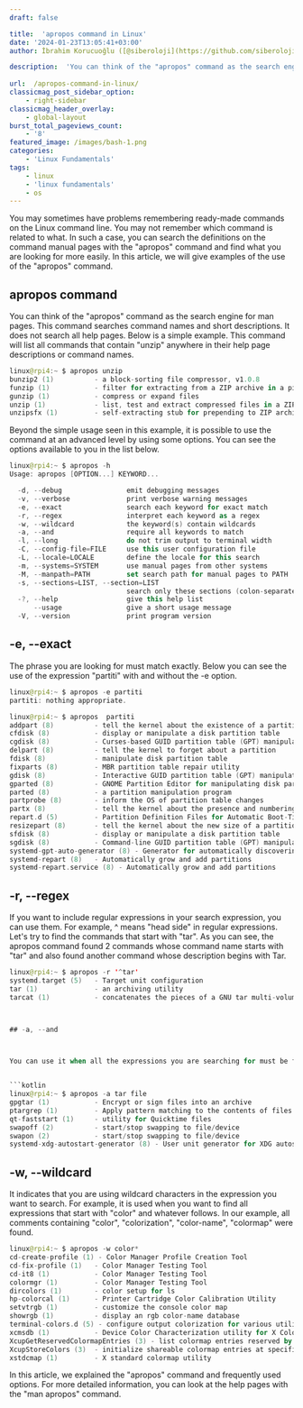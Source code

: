 ```yaml
---
draft: false

title:  'apropos command in Linux'
date: '2024-01-23T13:05:41+03:00'
author: İbrahim Korucuoğlu ([@siberoloji](https://github.com/siberoloji))

description:  'You can think of the "apropos" command as the search engine for man pages. This command searches command names and short descriptions.' 
 
url:  /apropos-command-in-linux/
classicmag_post_sidebar_option:
    - right-sidebar
classicmag_header_overlay:
    - global-layout
burst_total_pageviews_count:
    - '8'
featured_image: /images/bash-1.png
categories:
    - 'Linux Fundamentals'
tags:
    - linux
    - 'linux fundamentals'
    - os
---
```



You may sometimes have problems remembering ready-made commands on the Linux command line. You may not remember which command is related to what. In such a case, you can search the definitions on the command manual pages with the "apropos" command and find what you are looking for more easily. In this article, we will give examples of the use of the "apropos" command.



## apropos command



You can think of the "apropos" command as the search engine for man pages. This command searches command names and short descriptions. It does not search all help pages. Below is a simple example. This command will list all commands that contain "unzip" anywhere in their help page descriptions or command names.


```kotlin
linux@rpi4:~ $ apropos unzip
bunzip2 (1)          - a block-sorting file compressor, v1.0.8
funzip (1)           - filter for extracting from a ZIP archive in a pipe
gunzip (1)           - compress or expand files
unzip (1)            - list, test and extract compressed files in a ZIP archive
unzipsfx (1)         - self-extracting stub for prepending to ZIP archives
```



Beyond the simple usage seen in this example, it is possible to use the command at an advanced level by using some options. You can see the options available to you in the list below.


```kotlin
linux@rpi4:~ $ apropos -h
Usage: apropos [OPTION...] KEYWORD...

  -d, --debug                emit debugging messages
  -v, --verbose              print verbose warning messages
  -e, --exact                search each keyword for exact match
  -r, --regex                interpret each keyword as a regex
  -w, --wildcard             the keyword(s) contain wildcards
  -a, --and                  require all keywords to match
  -l, --long                 do not trim output to terminal width
  -C, --config-file=FILE     use this user configuration file
  -L, --locale=LOCALE        define the locale for this search
  -m, --systems=SYSTEM       use manual pages from other systems
  -M, --manpath=PATH         set search path for manual pages to PATH
  -s, --sections=LIST, --section=LIST
                             search only these sections (colon-separated)
  -?, --help                 give this help list
      --usage                give a short usage message
  -V, --version              print program version
```



## -e, --exact



The phrase you are looking for must match exactly. Below you can see the use of the expression "partiti" with and without the -e option.


```kotlin
linux@rpi4:~ $ apropos -e partiti
partiti: nothing appropriate.

linux@rpi4:~ $ apropos  partiti
addpart (8)          - tell the kernel about the existence of a partition
cfdisk (8)           - display or manipulate a disk partition table
cgdisk (8)           - Curses-based GUID partition table (GPT) manipulator
delpart (8)          - tell the kernel to forget about a partition
fdisk (8)            - manipulate disk partition table
fixparts (8)         - MBR partition table repair utility
gdisk (8)            - Interactive GUID partition table (GPT) manipulator
gparted (8)          - GNOME Partition Editor for manipulating disk partitions.
parted (8)           - a partition manipulation program
partprobe (8)        - inform the OS of partition table changes
partx (8)            - tell the kernel about the presence and numbering of on-disk partitions
repart.d (5)         - Partition Definition Files for Automatic Boot-Time Repartitioning
resizepart (8)       - tell the kernel about the new size of a partition
sfdisk (8)           - display or manipulate a disk partition table
sgdisk (8)           - Command-line GUID partition table (GPT) manipulator for Linux and Unix
systemd-gpt-auto-generator (8) - Generator for automatically discovering and mounting root, /home/, /srv/, ...
systemd-repart (8)   - Automatically grow and add partitions
systemd-repart.service (8) - Automatically grow and add partitions
```



## -r, --regex



If you want to include regular expressions in your search expression, you can use them. For example, ^ means "head side" in regular expressions. Let's try to find the commands that start with "tar". As you can see, the apropos command found 2 commands whose command name starts with "tar" and also found another command whose description begins with Tar.


```kotlin
linux@rpi4:~ $ apropos -r '^tar'
systemd.target (5)   - Target unit configuration
tar (1)              - an archiving utility
tarcat (1)           - concatenates the pieces of a GNU tar multi-volume archive```



## -a, --and



You can use it when all the expressions you are searching for must be found. Let's search for help pages that contain "tar" and "file" in the command name or description.


```kotlin
linux@rpi4:~ $ apropos -a tar file
gpgtar (1)           - Encrypt or sign files into an archive
ptargrep (1)         - Apply pattern matching to the contents of files in a tar archive
qt-faststart (1)     - utility for Quicktime files
swapoff (2)          - start/stop swapping to file/device
swapon (2)           - start/stop swapping to file/device
systemd-xdg-autostart-generator (8) - User unit generator for XDG autostart files
```



## -w, --wildcard



It indicates that you are using wildcard characters in the expression you want to search. For example, it is used when you want to find all expressions that start with "color" and whatever follows. In our example, all comments containing "color", "colorization", "color-name", "colormap" were found.


```kotlin
linux@rpi4:~ $ apropos -w color*
cd-create-profile (1) - Color Manager Profile Creation Tool
cd-fix-profile (1)   - Color Manager Testing Tool
cd-it8 (1)           - Color Manager Testing Tool
colormgr (1)         - Color Manager Testing Tool
dircolors (1)        - color setup for ls
hp-colorcal (1)      - Printer Cartridge Color Calibration Utility
setvtrgb (1)         - customize the console color map
showrgb (1)          - display an rgb color-name database
terminal-colors.d (5) - configure output colorization for various utilities
xcmsdb (1)           - Device Color Characterization utility for X Color Management System
XcupGetReservedColormapEntries (3) - list colormap entries reserved by the system
XcupStoreColors (3)  - initialize shareable colormap entries at specific locations
xstdcmap (1)         - X standard colormap utility
```



In this article, we explained the "apropos" command and frequently used options. For more detailed information, you can look at the help pages with the "man apropos" command.
